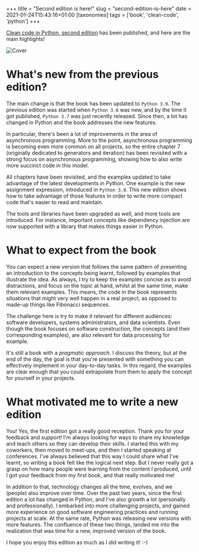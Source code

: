 +++
title = "Second edition is here!"
slug = "second-edition-is-here"
date = 2021-01-24T15:43:16+01:00
[taxonomies]
tags = ['book', 'clean-code', 'python']
+++

[Clean code in Python, second
edition](https://www.amazon.com/Clean-Code-Python-maintainable-efficient/dp/1800560214)
has been published, and here are the main highlights!

![Cover](https://media.githubusercontent.com/media/rmariano/Clean-code-in-Python/main/book/cover.png)

# What\'s new from the previous edition?

The main change is that the book has been updated to `Python 3.9`. The previous
edition was started when `Python 3.6` was new, and by the time it got published,
`Python 3.7` was just recently released. Since then, a lot has
changed in Python and the book addresses the new features.

In particular, there\'s been a lot of improvements in the area of
asynchronous programming. More to the point, asynchronous programming is
becoming even more common on all projects, so the entire chapter 7
(originally dedicated to generators and iteration) has been revisited
with a strong focus on asynchronous programming, showing how to also
write more succinct code in this model.

All chapters have been revisited, and the examples updated to take
advantage of the latest developments in Python. One example is the new
assignment expression, introduced in `Python 3.8`. This new
edition shows how to take advantage of those features in order to write
more compact code that\'s easier to read and maintain.

The tools and libraries have been upgraded as well, and more tools are
introduced. For instance, important concepts like dependency injection
are now supported with a library that makes things easier in Python.

# What to expect from the book

You can expect a new version that follows the same pattern of presenting
an introduction to the concepts being learnt, followed by examples that
illustrate the idea. As always, I try to keep the examples concise as to
avoid distractions, and focus on the topic at hand, whilst at the same
time, make them relevant examples. This means, the code in the book
represents situations that might very well happen in a real project, as
opposed to made-up things like Fibonacci sequences.

The challenge here is try to make it relevant for different audiences:
software developers, systems administrators, and data scientists. Even
though the book focuses on software construction, the concepts (and
their corresponding examples), are also relevant for data processing for
example.

It\'s still a book with a *pragmatic approach*. I discuss the theory,
but at the end of the day, the goal is that you\'re presented with
something you can effectively implement in your day-to-day tasks. In
this regard, the examples are clear enough that you could extrapolate
from them to apply the concept for yourself in your projects.

# What motivated me to write a new edition

You! Yes, the first edition got a really good reception. Thank you for
your feedback and support! I\'m always looking for ways to share my
knowledge and teach others so they can develop their skills. I started
this with my coworkers, then moved to meet-ups, and then I started
speaking at conferences. I\'ve always believed that this way I could
share what I\'ve learnt, so writing a book felt like the logical next
step. But I never really got a grasp on how many people were learning
from the content I produced, until I got your feedback from my first
book, and that really motivated me!

In addition to that, technology changes all the time, evolves, and we
(people) also improve over time. Over the past two years, since the
first edition a lot has changed in Python, and I\'ve also growth a lot
(personally and professionally). I embarked into more challenging
projects, and gained more experience on good software engineering
practices and running projects at scale. At the same rate, Python was
releasing new versions with more features. The confluence of these two
things, landed me into the realization that was time for a new, improved
version of the book.

I hope you enjoy this edition as much as I did writing it! :-)

